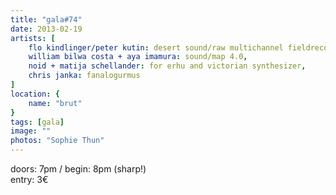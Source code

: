 ```yaml
---
title: "gala#74"
date: 2013-02-19
artists: [ 
    flo kindlinger/peter kutin: desert sound/raw multichannel fieldrecordingswilliam,
    william bilwa costa + aya imamura: sound/map 4.0,
    noid + matija schellander: for erhu and victorian synthesizer,
    chris janka: fanalogurmus
]
location: {
    name: "brut"
}
tags: [gala]
image: ""
photos: "Sophie Thun"
---
```

doors: 7pm / begin: 8pm (sharp!)  
entry: 3€
